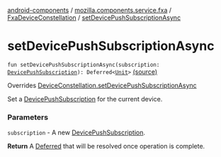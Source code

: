 [android-components](../../index.md) / [mozilla.components.service.fxa](../index.md) / [FxaDeviceConstellation](index.md) / [setDevicePushSubscriptionAsync](./set-device-push-subscription-async.md)

# setDevicePushSubscriptionAsync

`fun setDevicePushSubscriptionAsync(subscription: `[`DevicePushSubscription`](../../mozilla.components.concept.sync/-device-push-subscription/index.md)`): Deferred<`[`Unit`](https://kotlinlang.org/api/latest/jvm/stdlib/kotlin/-unit/index.html)`>` [(source)](https://github.com/mozilla-mobile/android-components/blob/master/components/service/firefox-accounts/src/main/java/mozilla/components/service/fxa/FxaDeviceConstellation.kt#L134)

Overrides [DeviceConstellation.setDevicePushSubscriptionAsync](../../mozilla.components.concept.sync/-device-constellation/set-device-push-subscription-async.md)

Set a [DevicePushSubscription](../../mozilla.components.concept.sync/-device-push-subscription/index.md) for the current device.

### Parameters

`subscription` - A new [DevicePushSubscription](../../mozilla.components.concept.sync/-device-push-subscription/index.md).

**Return**
A [Deferred](#) that will be resolved once operation is complete.

